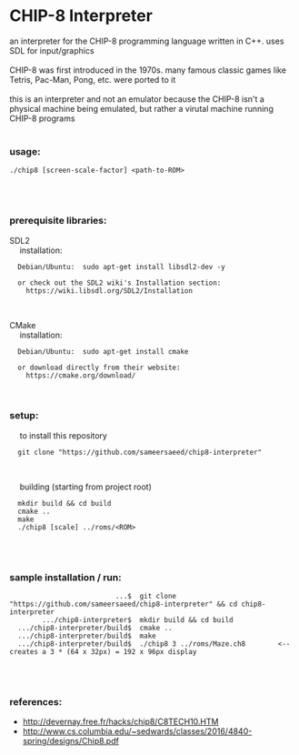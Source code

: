 # CHIP-8 Interpreter

an interpreter for the CHIP-8 programming language written in C++. uses SDL for input/graphics
<br><br>
CHIP-8 was first introduced in the 1970s. many famous classic games like Tetris, Pac-Man, Pong, etc. were ported to it
<br><br>
this is an interpreter and not an emulator because the CHIP-8 isn't a physical machine being emulated, but rather a virutal machine running CHIP-8 programs
<br><br>



### **usage:**
```console
./chip8 [screen-scale-factor] <path-to-ROM>
```
<br><br>



### **prerequisite libraries:**

SDL2
<br>
&emsp; installation:
```console
  Debian/Ubuntu:  sudo apt-get install libsdl2-dev -y
  
  or check out the SDL2 wiki's Installation section:
    https://wiki.libsdl.org/SDL2/Installation        
```
<br>

CMake
<br>
&emsp; installation:
```console
  Debian/Ubuntu:  sudo apt-get install cmake
  
  or download directly from their website:
    https://cmake.org/download/
```
<br>

### **setup:**
&emsp; to install this repository 
```
  git clone "https://github.com/sameersaeed/chip8-interpreter"
```
<br>

&emsp; building (starting from project root)
```console
  mkdir build && cd build
  cmake ..
  make
  ./chip8 [scale] ../roms/<ROM>
```
<br><br>



### **sample installation / run:**
```console
                          ...$  git clone "https://github.com/sameersaeed/chip8-interpreter" && cd chip8-interpreter
        .../chip8-interpreter$  mkdir build && cd build
  .../chip8-interpreter/build$  cmake .. 
  .../chip8-interpreter/build$  make
  .../chip8-interpreter/build$  ./chip8 3 ../roms/Maze.ch8        <-- creates a 3 * (64 x 32px) = 192 x 96px display
```
<br><br>



### references:
 - http://devernay.free.fr/hacks/chip8/C8TECH10.HTM
 - http://www.cs.columbia.edu/~sedwards/classes/2016/4840-spring/designs/Chip8.pdf
